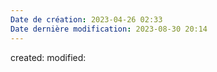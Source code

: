 ```yaml
---
Date de création: 2023-04-26 02:33
Date dernière modification: 2023-08-30 20:14
---
```

created: 
modified: 